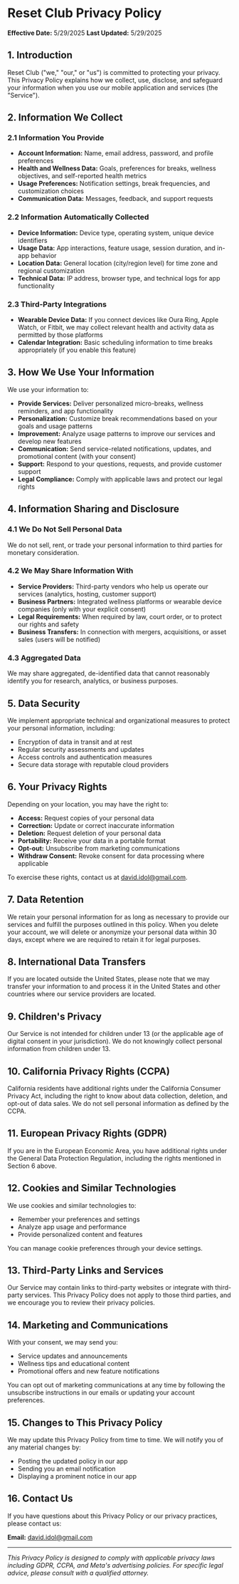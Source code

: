 # Reset Club Privacy Policy

**Effective Date:** 5/29/2025
**Last Updated:** 5/29/2025

## 1. Introduction

Reset Club ("we," "our," or "us") is committed to protecting your privacy. This Privacy Policy explains how we collect, use, disclose, and safeguard your information when you use our mobile application and services (the "Service").

## 2. Information We Collect

### 2.1 Information You Provide

- **Account Information:** Name, email address, password, and profile preferences
- **Health and Wellness Data:** Goals, preferences for breaks, wellness objectives, and self-reported health metrics
- **Usage Preferences:** Notification settings, break frequencies, and customization choices
- **Communication Data:** Messages, feedback, and support requests

### 2.2 Information Automatically Collected

- **Device Information:** Device type, operating system, unique device identifiers
- **Usage Data:** App interactions, feature usage, session duration, and in-app behavior
- **Location Data:** General location (city/region level) for time zone and regional customization
- **Technical Data:** IP address, browser type, and technical logs for app functionality

### 2.3 Third-Party Integrations

- **Wearable Device Data:** If you connect devices like Oura Ring, Apple Watch, or Fitbit, we may collect relevant health and activity data as permitted by those platforms
- **Calendar Integration:** Basic scheduling information to time breaks appropriately (if you enable this feature)

## 3. How We Use Your Information

We use your information to:

- **Provide Services:** Deliver personalized micro-breaks, wellness reminders, and app functionality
- **Personalization:** Customize break recommendations based on your goals and usage patterns
- **Improvement:** Analyze usage patterns to improve our services and develop new features
- **Communication:** Send service-related notifications, updates, and promotional content (with your consent)
- **Support:** Respond to your questions, requests, and provide customer support
- **Legal Compliance:** Comply with applicable laws and protect our legal rights

## 4. Information Sharing and Disclosure

### 4.1 We Do Not Sell Personal Data

We do not sell, rent, or trade your personal information to third parties for monetary consideration.

### 4.2 We May Share Information With

- **Service Providers:** Third-party vendors who help us operate our services (analytics, hosting, customer support)
- **Business Partners:** Integrated wellness platforms or wearable device companies (only with your explicit consent)
- **Legal Requirements:** When required by law, court order, or to protect our rights and safety
- **Business Transfers:** In connection with mergers, acquisitions, or asset sales (users will be notified)

### 4.3 Aggregated Data

We may share aggregated, de-identified data that cannot reasonably identify you for research, analytics, or business purposes.

## 5. Data Security

We implement appropriate technical and organizational measures to protect your personal information, including:

- Encryption of data in transit and at rest
- Regular security assessments and updates
- Access controls and authentication measures
- Secure data storage with reputable cloud providers

## 6. Your Privacy Rights

Depending on your location, you may have the right to:

- **Access:** Request copies of your personal data
- **Correction:** Update or correct inaccurate information
- **Deletion:** Request deletion of your personal data
- **Portability:** Receive your data in a portable format
- **Opt-out:** Unsubscribe from marketing communications
- **Withdraw Consent:** Revoke consent for data processing where applicable

To exercise these rights, contact us at [david.idol@gmail.com](mailto:david.idol@gmail.com).

## 7. Data Retention

We retain your personal information for as long as necessary to provide our services and fulfill the purposes outlined in this policy. When you delete your account, we will delete or anonymize your personal data within 30 days, except where we are required to retain it for legal purposes.

## 8. International Data Transfers

If you are located outside the United States, please note that we may transfer your information to and process it in the United States and other countries where our service providers are located.

## 9. Children's Privacy

Our Service is not intended for children under 13 (or the applicable age of digital consent in your jurisdiction). We do not knowingly collect personal information from children under 13.

## 10. California Privacy Rights (CCPA)

California residents have additional rights under the California Consumer Privacy Act, including the right to know about data collection, deletion, and opt-out of data sales. We do not sell personal information as defined by the CCPA.

## 11. European Privacy Rights (GDPR)

If you are in the European Economic Area, you have additional rights under the General Data Protection Regulation, including the rights mentioned in Section 6 above.

## 12. Cookies and Similar Technologies

We use cookies and similar technologies to:

- Remember your preferences and settings
- Analyze app usage and performance
- Provide personalized content and features

You can manage cookie preferences through your device settings.

## 13. Third-Party Links and Services

Our Service may contain links to third-party websites or integrate with third-party services. This Privacy Policy does not apply to those third parties, and we encourage you to review their privacy policies.

## 14. Marketing and Communications

With your consent, we may send you:

- Service updates and announcements
- Wellness tips and educational content
- Promotional offers and new feature notifications

You can opt out of marketing communications at any time by following the unsubscribe instructions in our emails or updating your account preferences.

## 15. Changes to This Privacy Policy

We may update this Privacy Policy from time to time. We will notify you of any material changes by:

- Posting the updated policy in our app
- Sending you an email notification
- Displaying a prominent notice in our app

## 16. Contact Us

If you have questions about this Privacy Policy or our privacy practices, please contact us:

**Email:** [david.idol@gmail.com](mailto:david.idol@gmail.com)

---

*This Privacy Policy is designed to comply with applicable privacy laws including GDPR, CCPA, and Meta's advertising policies. For specific legal advice, please consult with a qualified attorney.*
